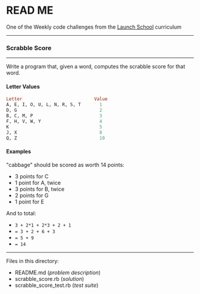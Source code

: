 # READ ME

One of the Weekly code challenges from the [Launch School](https://launchschool.com/) curriculum

---

### Scrabble Score

---

Write a program that, given a word, computes the scrabble score for that word.

#### Letter Values

```ruby
Letter                           Value
A, E, I, O, U, L, N, R, S, T       1
D, G                               2
B, C, M, P                         3
F, H, V, W, Y                      4
K                                  5
J, X                               8
Q, Z                               10

```

#### Examples

"cabbage" should be scored as worth 14 points:

* 3 points for C
* 1 point for A, twice
* 3 points for B, twice
* 2 points for G
* 1 point for E

And to total:

* `3 + 2*1 + 2*3 + 2 + 1`
* `= 3 + 2 + 6 + 3`
* `= 5 + 9`
* `= 14`

---

Files in this directory:

* README.md (*problem description*)
* scrabble_score.rb (*solution*)
* scrabble_score_test.rb (*test suite*)
